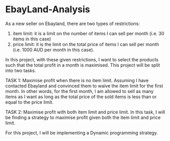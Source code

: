 # EbayLand-Analysis
As a new seller on Ebayland, there are two types of restrictions:
1) item limit: it is a limit on the number of items I can sell per month (i.e. 30 items in this case)
2) price limit: it is the limit on the total price of items I can sell per month (i.e. 1000 AUD per month in this case).

In this project, with these given restrictions, I want to select the products such that the total profit in a month is maximised. This project will be split into two tasks.

TASK 1: Maximise profit when there is no item limit.
Assuming I have contacted Ebayland and convinced them to waive the item limit for the first month. In other words, for the first month, I am allowed to sell as many items as I want as long as the total price of the sold items is less than or equal to the price limit. 

TASK 2: Maximise profit with both item limit and price limit.
In this task, I will be finding a strategy to maximise profit given both the item limit and price limit. 

For this project, I will be implementing a Dynamic programming strategy.

